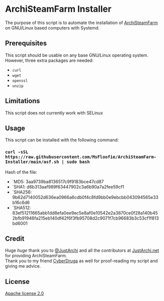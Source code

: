 # ArchiSteamFarm Installer
The purpose of this script is to automate the installation of [ArchiSteamFarm](https://github.com/JustArchiNET/ArchiSteamFarm) on GNU/Linux based computers with Systemd.

## Prerequisites
This script should be usable on any base GNU/Linux operating system. However, three extra packages are needed:
 - `curl`
 - `wget`
 - `openssl`
 - `unzip`

## Limitations
This script does not currently work with SELinux

## Usage
This script can be installed with the following command:

### `curl -sSL https://raw.githubusercontent.com/MsFloofie/ArchiSteamFarm-Installer/main/asf.sh | sudo bash`
Hash of the file:
- `MD5: 3aa9739ba8136517c9f9183bce47cd87
- `SHA1: d6b313aaf989f63447902c3a6b90a7a2fee59cf1
- `SHA256: 9b62d7140052d636ea0966a6cdb0f4c8fd9bb0e9ebcbb043094565e33b16c6d6
- `SHA512: 83ef51211665abb1dd8efa0ee9ec5e8af0e10542e2a3870ce0f28a140b452bfb91946fa215eb140df42f6f3fb95708d2c9071f7cb96683b3c53cf1f813bd6001

## Credit
Huge *huge* thank you to [@JustArchi](https://github.com/JustArchi) and all the contributors at [JustArchi.net](https://github.com/JustArchiNET) for providing ArchiSteamFarm.  
Thank you to my friend [CyberDruga](https://github.com/kabessao/) as well for proof-reading my script and giving me advice.

## License
[Apache license 2.0](https://apache.org/licenses/LICENSE-2.0)
